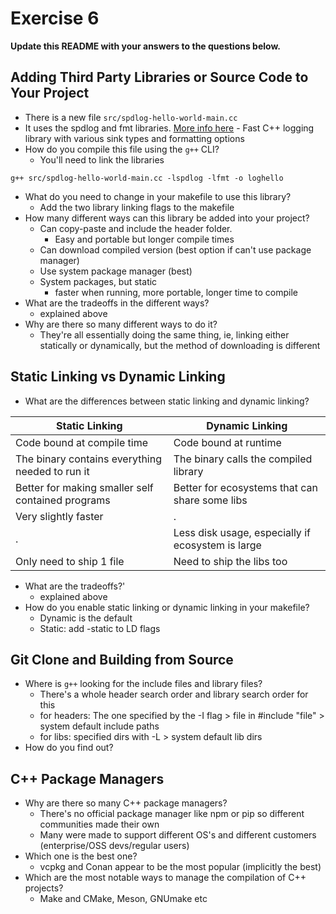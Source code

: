 # Exercise 6

**Update this README with your answers to the questions below.**

## Adding Third Party Libraries or Source Code to Your Project

- There is a new file `src/spdlog-hello-world-main.cc`
- It uses the spdlog and fmt libraries. 
  [More info here](https://github.com/gabime/spdlog) - Fast C++ logging 
  library with various sink types and formatting options
- How do you compile this file using the `g++` CLI?
  - You'll need to link the libraries
```
g++ src/spdlog-hello-world-main.cc -lspdlog -lfmt -o loghello
```
- What do you need to change in your makefile to use this library?
  - Add the two library linking flags to the makefile
- How many different ways can this library be added into your project?
  - Can copy-paste and include the header folder.
    - Easy and portable but longer compile times
  - Can download compiled version (best option if can't use package manager)
  - Use system package manager (best)
  - System packages, but static
    - faster when running, more portable, longer time to compile
- What are the tradeoffs in the different ways?
  - explained above
- Why are there so many different ways to do it?
  - They're all essentially doing the same thing, ie, linking either statically or dynamically, but the method of downloading is different
  
## Static Linking vs Dynamic Linking

- What are the differences between static linking and dynamic linking?

|Static Linking|Dynamic Linking|
|---|---|
|Code bound at compile time|Code bound at runtime|
|The binary contains everything needed to run it|The binary calls the compiled library|
|Better for making smaller self contained programs|Better for ecosystems that can share some libs|
|Very slightly faster|.|
|.|Less disk usage, especially if ecosystem is large|
|Only need to ship 1 file|Need to ship the libs too|

- What are the tradeoffs?'
  - explained above
- How do you enable static linking or dynamic linking in your makefile?
  - Dynamic is the default
  - Static: add -static to LD flags


## Git Clone and Building from Source

- Where is `g++` looking for the include files and library files?
  - There's a whole header search order and library search order for this
  - for headers: The one specified by the -I flag > file in #include "file" > system default include paths
  - for libs: specified dirs with -L > system default lib dirs
- How do you find out?

## C++ Package Managers

- Why are there so many C++ package managers?
  - There's no official package manager like npm or pip so different communities made their own
  - Many were made to support different OS's and different customers (enterprise/OSS devs/regular users)
- Which one is the best one?
  - vcpkg and Conan appear to be the most popular (implicitly the best)
- Which are the most notable ways to manage the compilation of C++ projects?
  - Make and CMake, Meson, GNUmake etc